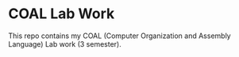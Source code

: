 # COAL Lab Work

This repo contains my COAL (Computer Organization and Assembly Language) Lab work (3 semester).